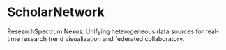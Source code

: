 # ScholarNetwork
ResearchSpectrum Nexus: Unifying heterogeneous data sources for real-time research trend visualization and federated collaboratory.
